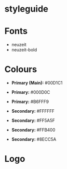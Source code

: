 # styleguide

# Fonts
- neuzeit
- neuzeit-bold

# Colours
- **Primary (Main):** #00D1C1
- **Primary:** #000D0C
- **Primary:** #B6FFF9

- **Secondary:** #FFFFFF
- **Secondary:** #FF5A5F
- **Secondary:** #FFB400
- **Secondary:** #8ECC5A

# Logo
